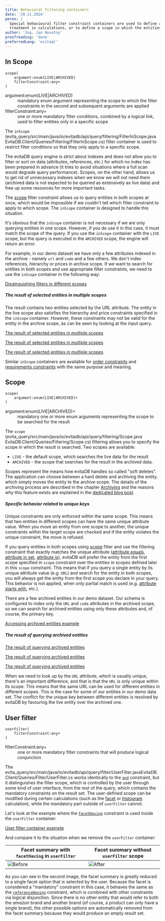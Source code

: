 ```yaml
---
title: Behavioral filtering containers
date: '29.11.2024'
perex: |
  Special behavioural filter constraint containers are used to define a filter constraint scope, which has a different 
  treatment in calculations, or to define a scope in which the entities are searched. 
author: 'Ing. Jan Novotný'
proofreading: 'done'
preferredLang: 'evitaql'
---
```


## In Scope

```evitaql-syntax
scope(
    argument:enum(LIVE|ARCHIVED)
    filterConstraint:any+
)
```

<dl>
    <dt>argument:enum(LIVE|ARCHIVED)</dt>
    <dd>
        mandatory enum argument representing the scope to which the filter constraints in the second and subsequent
        arguments are applied
    </dd>
    <dt>filterConstraint:any+</dt>
    <dd>
        one or more mandatory filter conditions, combined by a logical link, used to filter entities only in 
        a specific scope
    </dd>
</dl>

The `inScope` (<LS to="e,j,r,g"><SourceClass>evita_query/src/main/java/io/evitadb/api/query/filtering/FilterInScope.java</SourceClass></LS>
<LS to="c"><SourceClass>EvitaDB.Client/Queries/Filtering/FilterInScope.cs</SourceClass></LS>) filter container is used 
to restrict filter conditions so that they only apply to a specific scope.

The evitaDB query engine is strict about indexes and does not allow you to filter or sort on data (attributes, references,
etc.) for which no index has been prepared in advance (it tries to avoid situations where a full scan would degrade query 
performance). Scopes, on the other hand, allows us to get rid of unnecessary indexes when we know we will not need them 
(archived data is not expected to be queried as extensively as live data) and free up some resources for more important
tasks.

The [scope](#scope) filter constraint allows us to query entities in both scopes at once, which would be impossible if 
we couldn't tell which filter constraint to apply to which scope. The `inScope` container is designed to handle this 
situation.

<Note type="info">

It's obvious that the `inScope` container is not necessary if we are only querying entities in one scope. However, if 
you do use it in this case, it must match the scope of the query. If you use the `inScope` container with the `LIVE` 
scope, but the query is executed in the `ARCHIVED` scope, the engine will return an error.

</Note>


For example, in our demo dataset we have only a few attributes indexed in the archive - namely `url` and `code` and 
a few others. We don't index references, hierarchy or prices in archive scope. If we want to search for entities in both 
scopes and use appropriate filter constraints, we need to use the `inScope` container in the following way:

<SourceCodeTabs requires="evita_functional_tests/src/test/resources/META-INF/documentation/evitaql-init.java" langSpecificTabOnly>

[Disginguishing filters in different scopes](/documentation/user/en/query/filtering/examples/behavioral/archived-entities-filtering.evitaql)

</SourceCodeTabs>

<Note type="info">

<NoteTitle toggles="true">

##### The result of selected entities in multiple scopes
</NoteTitle>

The result contains two entities selected by the URL attribute. The entity in the live scope also satisfies 
the hierarchy and price constraints specified in the `inScope` container. However, these constraints may not be valid 
for the entity in the archive scope, as can be seen by looking at the input query.

<LS to="e,j,c">

<MDInclude sourceVariable="recordPage">[The result of selected entities in multiple scopes](/documentation/user/en/query/filtering/examples/behavioral/archived-entities-filtering.evitaql.md)</MDInclude>

</LS>
<LS to="g">

<MDInclude sourceVariable="data.queryProduct.recordPage">[The result of selected entities in multiple scopes](/documentation/user/en/query/filtering/examples/behavioral/archived-entities-filtering.graphql.json.md)</MDInclude>

</LS>
<LS to="r">

<MDInclude sourceVariable="recordPage">[The result of selected entities in multiple scopes](/documentation/user/en/query/filtering/examples/behavioral/archived-entities-filtering.rest.json.md)</MDInclude>

</LS>

</Note>

<Note type="info">

Similar `inScope` containers are available for [order constraints](../ordering/behavioral.md#in-scope) 
and [requirements constraints](../requirements/behavioral.md#in-scope) with the same purpose and meaning.

</Note>

## Scope

```evitaql-syntax
scope(
    argument:enum(LIVE|ARCHIVED)+
)
```

<dl>
    <dt>argument:enum(LIVE|ARCHIVED)+</dt>
    <dd>
        mandatory one or more enum arguments representing the scope to be searched for the result
    </dd>
</dl>

The `scope` (<LS to="e,j,r,g"><SourceClass>evita_query/src/main/java/io/evitadb/api/query/filtering/Scope.java</SourceClass></LS>
<LS to="c"><SourceClass>EvitaDB.Client/Queries/Filtering/Scope.cs</SourceClass></LS>) filtering allows you to specify 
the scope in which the result is searched. Two scopes are available:

- `LIVE` - the default scope, which searches the live data for the result
- `ARCHIVED` - the scope that searches for the result in the archived data.

Scopes represent the means how evitaDB handles so called "soft deletes". The application can choose between a hard 
delete and archiving the entity, which simply moves the entity to the archive scope. The details of the archiving 
process are described in the chapter [Archiving](../../use/schema.md#scopes) and the reasons why this feature 
exists are explained in the [dedicated blog post](https://evitadb.io/blog/15-soft-delete).

<Note type="warning">

<NoteTitle toggles="true">

##### Specific behavior related to unique keys

</NoteTitle>

Unique constraints are only enforced within the same scope. This means that two entities in different scopes can have
the same unique attribute value. When you move an entity from one scope to another, the unique constraints within
the target scope are checked and if the entity violates the unique constraint, the move is refused.

If you query entities in both scopes using [scope](../query/filtering/behavioral.md#scope) filter and use the filtering
constraint that exactly matches the unique attribute ([attribute equals](../filtering/comparable.md#attribute-equals),
[attribute in set](../filtering/comparable.md#attribute-in-set), [attribute is](../filtering/comparable.md#attribute-is)),
evitaDB will prefer the entity from the first scope specified in `scope` constraint over the entities in scopes defined
later in this `scope` constraint. This means that if you query a single entity by its unique attribute value (e.g. `URL`)
and search for the entity in both scopes, you will always get the entity from the first scope you declare in your query.
This behavior is not applied, when only partial match is used (e.g. [attribute starts with](../filtering/string.md#attribute-starts-with), 
etc.).

</Note>

There are a few archived entities in our demo dataset. Our schema is configured to index only the `URL` and `code`
attributes in the archived scope, so we can search for archived entities using only these attributes and, of course, 
the primary key.

<SourceCodeTabs requires="evita_functional_tests/src/test/resources/META-INF/documentation/evitaql-init.java" langSpecificTabOnly>

[Accessing archived entities example](/documentation/user/en/query/filtering/examples/behavioral/archived-entities-listing.evitaql)

</SourceCodeTabs>

<Note type="info">

<NoteTitle toggles="true">

##### The result of querying archived entities
</NoteTitle>

<LS to="e,j,c">

<MDInclude sourceVariable="recordPage">[The result of querying archived entities](/documentation/user/en/query/filtering/examples/behavioral/archived-entities-listing.evitaql.md)</MDInclude>

</LS>
<LS to="g">

<MDInclude sourceVariable="data.queryProduct.recordPage">[The result of querying archived entities](/documentation/user/en/query/filtering/examples/behavioral/archived-entities-listing.graphql.json.md)</MDInclude>

</LS>
<LS to="r">

<MDInclude sourceVariable="recordPage">[The result of querying archived entities](/documentation/user/en/query/filtering/examples/behavioral/archived-entities-listing.rest.json.md)</MDInclude>

</LS>

</Note>

When we need to look up by the `URL` attribute, which is usually unique, there's an important difference, and that is 
that the `URL` is only unique within its scope. This means that the same URL can be used for different entities in 
different scopes. This is the case for some of our entities in our demo data set. The conflict for the unique key 
between different entities is resolved by evitaDB by favouring the live entity over the archived one.

## User filter

```evitaql-syntax
userFilter(
    filterConstraint:any+
)
```

<dl>
    <dt>filterConstraint:any+</dt>
    <dd>
        one or more mandatory filter constraints that will produce logical conjunction
    </dd>
</dl>


The <LS to="e,j,r,g"><SourceClass>evita_query/src/main/java/io/evitadb/api/query/filter/UserFilter.java</SourceClass></LS><LS to="c"><SourceClass>EvitaDB.Client/Queries/Filter/UserFilter.cs</SourceClass></LS>
works identically to the [`and`](logical.md#and) constraint, but it distinguishes the filter scope, which is controlled by the user
through some kind of user interface, from the rest of the query, which contains the mandatory constraints on the result
set. The user-defined scope can be modified during certain calculations (such as the [facet](../filtering/facet.md)
or [histogram](../filtering/histogram.md) calculation), while the mandatory part outside of `userFilter` cannot.

Let's look at the example where the [`facetHaving`](references.md#facet-having) constraint is used inside
the `userFilter` container:

<SourceCodeTabs requires="evita_functional_tests/src/test/resources/META-INF/documentation/evitaql-init.java" langSpecificTabOnly>

[User filter container example](/documentation/user/en/query/filtering/examples/behavioral/user-filter.evitaql)

</SourceCodeTabs>

And compare it to the situation when we remove the `userFilter` container:

| Facet summary with `facetHaving` in `userFilter`  | Facet summary without `userFilter` scope       |
|---------------------------------------------------|------------------------------------------------|
| ![Before](assets/user-filter-before.png "Before") | ![After](assets/user-filter-after.png "After") |

As you can see in the second image, the facet summary is greatly reduced to a single facet option that is selected by
the user. Because the facet is considered a "mandatory" constraint in this case, it behaves the same as
the [`referenceHaving`](references.md#reference-having) constraint, which is combined with other constraints via logical
disjunction. Since there is no other entity that would refer to both the *amazon* brand and another brand (of course,
a product can only have a single brand), the other possible options are automatically removed from the facet summary
because they would produce an empty result set.
